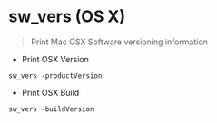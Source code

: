 # sw_vers (OS X)

> Print Mac OSX Software versioning information

- Print OSX Version

`sw_vers -productVersion`

- Print OSX Build

`sw_vers -buildVersion`
